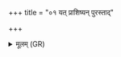 +++
title = "०१ यत् प्राशिष्यन् पुरस्ताद्"

+++
<details><summary>मूलम् (GR)</summary>

यत् प्राशिष्यन् पुरस्ताद् अतिमृशति ।  
प्राङ् प्रतिग्रहीतुः प्राणः प्र क्रामति  
तत एवोत्थाय प्र व्रजति  
शिरस् तस्य रुजतीति द्वादशीन् नाति जीवत्य्  
एवं चैनं प्राश्नन्तम् उपद्रष्टा गृह्णाति ॥
</details>